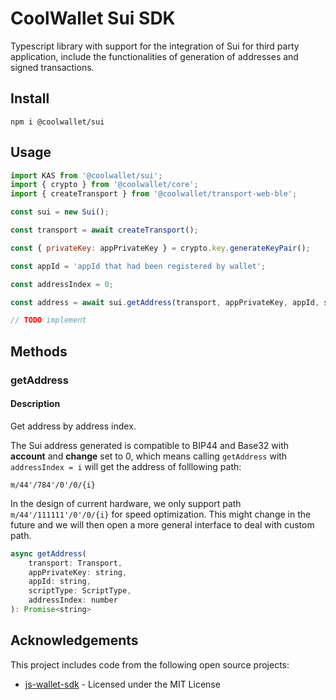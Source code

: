 # CoolWallet Sui SDK

Typescript library with support for the integration of Sui for third party application, include the functionalities of generation of addresses and signed transactions. 

## Install

```shell
npm i @coolwallet/sui
```

## Usage

```javascript
import KAS from '@coolwallet/sui';
import { crypto } from '@coolwallet/core';
import { createTransport } from '@coolwallet/transport-web-ble';

const sui = new Sui();

const transport = await createTransport();

const { privateKey: appPrivateKey } = crypto.key.generateKeyPair();

const appId = 'appId that had been registered by wallet';

const addressIndex = 0;

const address = await sui.getAddress(transport, appPrivateKey, appId, scriptType, 0);

// TODO implement
```

## Methods

### getAddress

#### Description

Get address by address index.

The Sui address generated is compatible to BIP44 and Base32 with **account** and **change** set to 0, which means calling `getAddress` with `addressIndex = i` will get the address of folllowing path:

```none
m/44'/784'/0'/0/{i}
```

In the design of current hardware, we only support path `m/44'/111111'/0'/0/{i}` for speed optimization. This might change in the future and we will then open a more general interface to deal with custom path.

```javascript
async getAddress(
    transport: Transport, 
    appPrivateKey: string, 
    appId: string, 
    scriptType: ScriptType, 
    addressIndex: number
): Promise<string> 
```

## Acknowledgements

This project includes code from the following open source projects:

- [js-wallet-sdk](https://github.com/okx/js-wallet-sdk) - Licensed under the MIT License